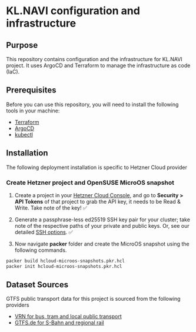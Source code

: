 # KL.NAVI configuration and infrastructure

## Purpose

This repository contains configuration and the infrastructure for KL.NAVI project. It uses ArgoCD and Terraform to manage the infrastructure as code (IaC).

## Prerequisites

Before you can use this repository, you will need to install the following tools in your machine:

- [Terraform](https://www.terraform.io/)
- [ArgoCD](https://argo-cd.readthedocs.io/en/stable/getting_started/)
- [kubectl](https://kubernetes.io/docs/reference/kubectl/)

## Installation
The following deployment installation is specific to Hetzner Cloud provider

### Create Hetzner project and OpenSUSE MicroOS snapshot
1. Create a project in your [Hetzner Cloud Console](https://console.hetzner.cloud/), and go to **Security > API Tokens** of that project to grab the API key, it needs to be Read & Write. Take note of the key! ✅

2. Generate a passphrase-less ed25519 SSH key pair for your cluster; take note of the respective paths of your private and public keys. Or, see our detailed [SSH options](https://github.com/kube-hetzner/terraform-hcloud-kube-hetzner/blob/master/docs/ssh.md). ✅

3. Now navigate **packer** folder and create the MicroOS snapshot using the following commands.
```sh
packer build hcloud-microos-snapshots.pkr.hcl
packer init hcloud-microos-snapshots.pkr.hcl
```
## Dataset Sources
GTFS public transport data for this project is sourced from the following providers
- [VRN for bus, tram and local public transport](https://www.vrn.de/opendata/datasets)
- [GTFS.de for S-Bahn and regional rail](https://gtfs.de/en/feeds/de_rv)
